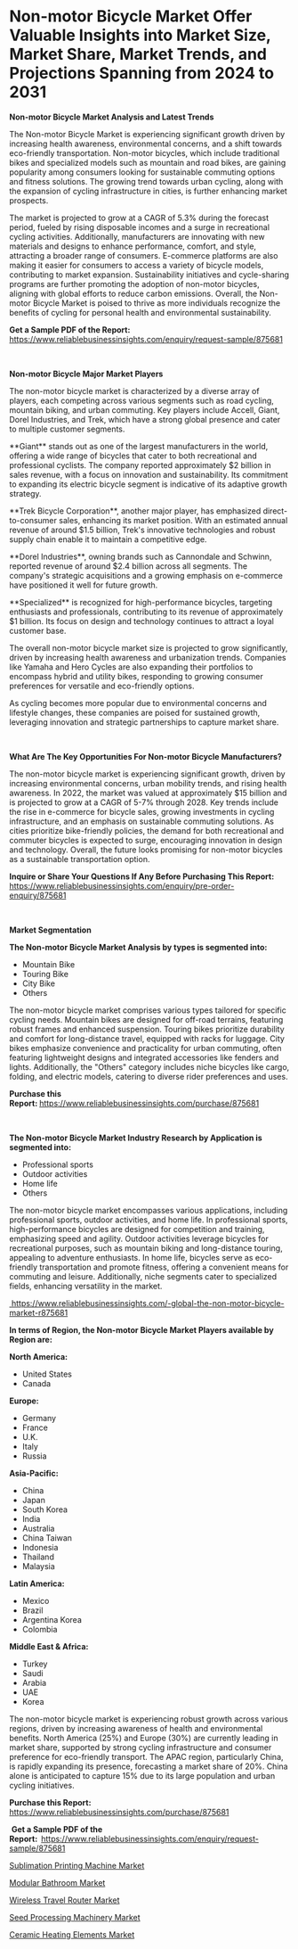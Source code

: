 <p><h1>Non-motor Bicycle Market Offer Valuable Insights into Market Size, Market Share, Market Trends, and Projections Spanning from 2024 to 2031</h1></p><p><strong>Non-motor Bicycle Market Analysis and Latest Trends</strong></p>
<p><p>The Non-motor Bicycle Market is experiencing significant growth driven by increasing health awareness, environmental concerns, and a shift towards eco-friendly transportation. Non-motor bicycles, which include traditional bikes and specialized models such as mountain and road bikes, are gaining popularity among consumers looking for sustainable commuting options and fitness solutions. The growing trend towards urban cycling, along with the expansion of cycling infrastructure in cities, is further enhancing market prospects.</p><p>The market is projected to grow at a CAGR of 5.3% during the forecast period, fueled by rising disposable incomes and a surge in recreational cycling activities. Additionally, manufacturers are innovating with new materials and designs to enhance performance, comfort, and style, attracting a broader range of consumers. E-commerce platforms are also making it easier for consumers to access a variety of bicycle models, contributing to market expansion. Sustainability initiatives and cycle-sharing programs are further promoting the adoption of non-motor bicycles, aligning with global efforts to reduce carbon emissions. Overall, the Non-motor Bicycle Market is poised to thrive as more individuals recognize the benefits of cycling for personal health and environmental sustainability.</p></p>
<p><strong>Get a Sample PDF of the Report:&nbsp;</strong> <a href="https://www.reliablebusinessinsights.com/enquiry/request-sample/875681?utm_campaign=1094&utm_medium=2&utm_source=Github&utm_content=ia&utm_term=03122024&utm_id=non-motor-bicycle">https://www.reliablebusinessinsights.com/enquiry/request-sample/875681</a></p>
<p>&nbsp;</p>
<p><strong>Non-motor Bicycle Major Market Players</strong></p>
<p><p>The non-motor bicycle market is characterized by a diverse array of players, each competing across various segments such as road cycling, mountain biking, and urban commuting. Key players include Accell, Giant, Dorel Industries, and Trek, which have a strong global presence and cater to multiple customer segments.</p><p>**Giant** stands out as one of the largest manufacturers in the world, offering a wide range of bicycles that cater to both recreational and professional cyclists. The company reported approximately $2 billion in sales revenue, with a focus on innovation and sustainability. Its commitment to expanding its electric bicycle segment is indicative of its adaptive growth strategy.</p><p>**Trek Bicycle Corporation**, another major player, has emphasized direct-to-consumer sales, enhancing its market position. With an estimated annual revenue of around $1.5 billion, Trek's innovative technologies and robust supply chain enable it to maintain a competitive edge.</p><p>**Dorel Industries**, owning brands such as Cannondale and Schwinn, reported revenue of around $2.4 billion across all segments. The company's strategic acquisitions and a growing emphasis on e-commerce have positioned it well for future growth.</p><p>**Specialized** is recognized for high-performance bicycles, targeting enthusiasts and professionals, contributing to its revenue of approximately $1 billion. Its focus on design and technology continues to attract a loyal customer base.</p><p>The overall non-motor bicycle market size is projected to grow significantly, driven by increasing health awareness and urbanization trends. Companies like Yamaha and Hero Cycles are also expanding their portfolios to encompass hybrid and utility bikes, responding to growing consumer preferences for versatile and eco-friendly options.</p><p>As cycling becomes more popular due to environmental concerns and lifestyle changes, these companies are poised for sustained growth, leveraging innovation and strategic partnerships to capture market share.</p></p>
<p>&nbsp;</p>
<p><strong>What Are The Key Opportunities For Non-motor Bicycle Manufacturers?</strong></p>
<p><p>The non-motor bicycle market is experiencing significant growth, driven by increasing environmental concerns, urban mobility trends, and rising health awareness. In 2022, the market was valued at approximately $15 billion and is projected to grow at a CAGR of 5-7% through 2028. Key trends include the rise in e-commerce for bicycle sales, growing investments in cycling infrastructure, and an emphasis on sustainable commuting solutions. As cities prioritize bike-friendly policies, the demand for both recreational and commuter bicycles is expected to surge, encouraging innovation in design and technology. Overall, the future looks promising for non-motor bicycles as a sustainable transportation option.</p></p>
<p><strong>Inquire or Share Your Questions If Any Before Purchasing This Report:</strong> <a href="https://www.reliablebusinessinsights.com/enquiry/pre-order-enquiry/875681?utm_campaign=1094&utm_medium=2&utm_source=Github&utm_content=ia&utm_term=03122024&utm_id=non-motor-bicycle">https://www.reliablebusinessinsights.com/enquiry/pre-order-enquiry/875681</a></p>
<p>&nbsp;</p>
<p><strong>Market Segmentation</strong></p>
<p><strong>The Non-motor Bicycle Market Analysis by types is segmented into:</strong></p>
<p><ul><li>Mountain Bike</li><li>Touring Bike</li><li>City Bike</li><li>Others</li></ul></p>
<p><p>The non-motor bicycle market comprises various types tailored for specific cycling needs. Mountain bikes are designed for off-road terrains, featuring robust frames and enhanced suspension. Touring bikes prioritize durability and comfort for long-distance travel, equipped with racks for luggage. City bikes emphasize convenience and practicality for urban commuting, often featuring lightweight designs and integrated accessories like fenders and lights. Additionally, the "Others" category includes niche bicycles like cargo, folding, and electric models, catering to diverse rider preferences and uses.</p></p>
<p><strong>Purchase this Report:&nbsp;</strong><a href="https://www.reliablebusinessinsights.com/purchase/875681?utm_campaign=1094&utm_medium=2&utm_source=Github&utm_content=ia&utm_term=03122024&utm_id=non-motor-bicycle">https://www.reliablebusinessinsights.com/purchase/875681</a></p>
<p>&nbsp;</p>
<p><strong>The Non-motor Bicycle Market Industry Research by Application is segmented into:</strong></p>
<p><ul><li>Professional sports</li><li>Outdoor activities</li><li>Home life</li><li>Others</li></ul></p>
<p><p>The non-motor bicycle market encompasses various applications, including professional sports, outdoor activities, and home life. In professional sports, high-performance bicycles are designed for competition and training, emphasizing speed and agility. Outdoor activities leverage bicycles for recreational purposes, such as mountain biking and long-distance touring, appealing to adventure enthusiasts. In home life, bicycles serve as eco-friendly transportation and promote fitness, offering a convenient means for commuting and leisure. Additionally, niche segments cater to specialized fields, enhancing versatility in the market.</p></p>
<p><a href="https://www.reliablebusinessinsights.com/-global-the-non-motor-bicycle-market-r875681?utm_campaign=1094&utm_medium=2&utm_source=Github&utm_content=ia&utm_term=03122024&utm_id=non-motor-bicycle">&nbsp;https://www.reliablebusinessinsights.com/-global-the-non-motor-bicycle-market-r875681</a></p>
<p><strong>In terms of Region, the Non-motor Bicycle Market Players available by Region are:</strong></p>
<p>
    <p> <strong> North America: </strong>
        <ul>
            <li>United States</li>
            <li>Canada</li>
        </ul>
        </p> 
    <p> <strong> Europe: </strong>
        <ul>
            <li>Germany</li>
            <li>France</li>
            <li>U.K.</li>
            <li>Italy</li>
            <li>Russia</li>
        </ul>
        </p> 
    <p> <strong> Asia-Pacific: </strong>
        <ul>
            <li>China</li>
            <li>Japan</li>
            <li>South Korea</li>
            <li>India</li>
            <li>Australia</li>
            <li>China Taiwan</li>
            <li>Indonesia</li>
            <li>Thailand</li>
            <li>Malaysia</li>
        </ul>
        </p> 
    <p> <strong> Latin America: </strong>
        <ul>
            <li>Mexico</li>
            <li>Brazil</li>
            <li>Argentina Korea</li>
            <li>Colombia</li>
        </ul>
        </p> 
    <p> <strong> Middle East & Africa: </strong>
        <ul>
            <li>Turkey</li>
            <li>Saudi</li>
            <li>Arabia</li>
            <li>UAE</li>
            <li>Korea</li>
        </ul>
    </p>
    </p>
<p><p>The non-motor bicycle market is experiencing robust growth across various regions, driven by increasing awareness of health and environmental benefits. North America (25%) and Europe (30%) are currently leading in market share, supported by strong cycling infrastructure and consumer preference for eco-friendly transport. The APAC region, particularly China, is rapidly expanding its presence, forecasting a market share of 20%. China alone is anticipated to capture 15% due to its large population and urban cycling initiatives.</p></p>
<p><strong>Purchase this Report: </strong><a href="https://www.reliablebusinessinsights.com/purchase/875681?utm_campaign=1094&utm_medium=2&utm_source=Github&utm_content=ia&utm_term=03122024&utm_id=non-motor-bicycle">https://www.reliablebusinessinsights.com/purchase/875681</a></p>
<p>&nbsp;<strong>Get a Sample PDF of the Report:&nbsp;&nbsp;</strong><a href="https://www.reliablebusinessinsights.com/enquiry/request-sample/875681?utm_campaign=1094&utm_medium=2&utm_source=Github&utm_content=ia&utm_term=03122024&utm_id=non-motor-bicycle">https://www.reliablebusinessinsights.com/enquiry/request-sample/875681</a></p>
<p><strong></strong></p>
<p><p><a href="https://www.linkedin.com/pulse/analyzing-sublimation-printing-machine-market-dynamics-growth-x3ogc?utm_campaign=1094&utm_medium=2&utm_source=Github&utm_content=ia&utm_term=03122024&utm_id=non-motor-bicycle">Sublimation Printing Machine Market</a></p><p><a href="https://github.com/LilianFaulkner65/Market-Research-Report-List-1/blob/main/modular-bathroom-market.md?utm_campaign=1094&utm_medium=2&utm_source=Github&utm_content=ia&utm_term=03122024&utm_id=non-motor-bicycle">Modular Bathroom Market</a></p><p><a href="https://issuu.com/reportprime-2/docs/wireless-travel-router-market-size-2030.pptx?utm_campaign=1094&utm_medium=2&utm_source=Github&utm_content=ia&utm_term=03122024&utm_id=non-motor-bicycle">Wireless Travel Router Market</a></p><p><a href="https://www.linkedin.com/pulse/seed-processing-machinery-market-share-analysis--256ge?utm_campaign=1094&utm_medium=2&utm_source=Github&utm_content=ia&utm_term=03122024&utm_id=non-motor-bicycle">Seed Processing Machinery Market</a></p><p><a href="https://issuu.com/reportprime-2/docs/ceramic-heating-elements-market-size-2030.pptx?utm_campaign=1094&utm_medium=2&utm_source=Github&utm_content=ia&utm_term=03122024&utm_id=non-motor-bicycle">Ceramic Heating Elements Market</a></p></p>